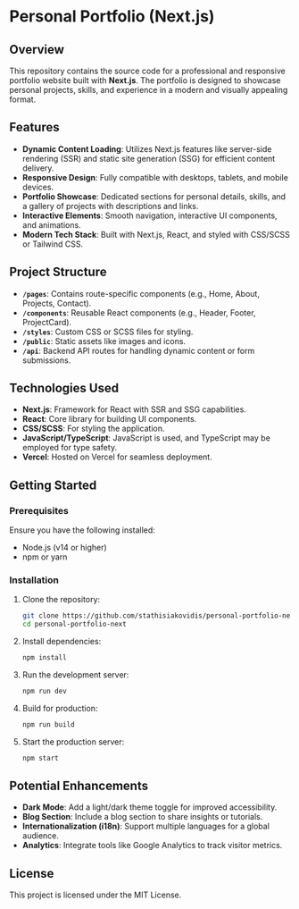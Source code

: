 
# Personal Portfolio (Next.js)

## Overview

This repository contains the source code for a professional and responsive portfolio website built with **Next.js**. The portfolio is designed to showcase personal projects, skills, and experience in a modern and visually appealing format.

## Features

- **Dynamic Content Loading**: Utilizes Next.js features like server-side rendering (SSR) and static site generation (SSG) for efficient content delivery.
- **Responsive Design**: Fully compatible with desktops, tablets, and mobile devices.
- **Portfolio Showcase**: Dedicated sections for personal details, skills, and a gallery of projects with descriptions and links.
- **Interactive Elements**: Smooth navigation, interactive UI components, and animations.
- **Modern Tech Stack**: Built with Next.js, React, and styled with CSS/SCSS or Tailwind CSS.

## Project Structure

- **`/pages`**: Contains route-specific components (e.g., Home, About, Projects, Contact).
- **`/components`**: Reusable React components (e.g., Header, Footer, ProjectCard).
- **`/styles`**: Custom CSS or SCSS files for styling.
- **`/public`**: Static assets like images and icons.
- **`/api`**: Backend API routes for handling dynamic content or form submissions.

## Technologies Used

- **Next.js**: Framework for React with SSR and SSG capabilities.
- **React**: Core library for building UI components.
- **CSS/SCSS**: For styling the application.
- **JavaScript/TypeScript**: JavaScript is used, and TypeScript may be employed for type safety.
- **Vercel**: Hosted on Vercel for seamless deployment.

## Getting Started

### Prerequisites

Ensure you have the following installed:
- Node.js (v14 or higher)
- npm or yarn

### Installation

1. Clone the repository:
   ```bash
   git clone https://github.com/stathisiakovidis/personal-portfolio-next.git
   cd personal-portfolio-next
   ```

2. Install dependencies:
   ```bash
   npm install
   ```

3. Run the development server:
   ```bash
   npm run dev
   ```

4. Build for production:
   ```bash
   npm run build
   ```

5. Start the production server:
   ```bash
   npm start
   ```

## Potential Enhancements

- **Dark Mode**: Add a light/dark theme toggle for improved accessibility.
- **Blog Section**: Include a blog section to share insights or tutorials.
- **Internationalization (i18n)**: Support multiple languages for a global audience.
- **Analytics**: Integrate tools like Google Analytics to track visitor metrics.

## License

This project is licensed under the MIT License.
